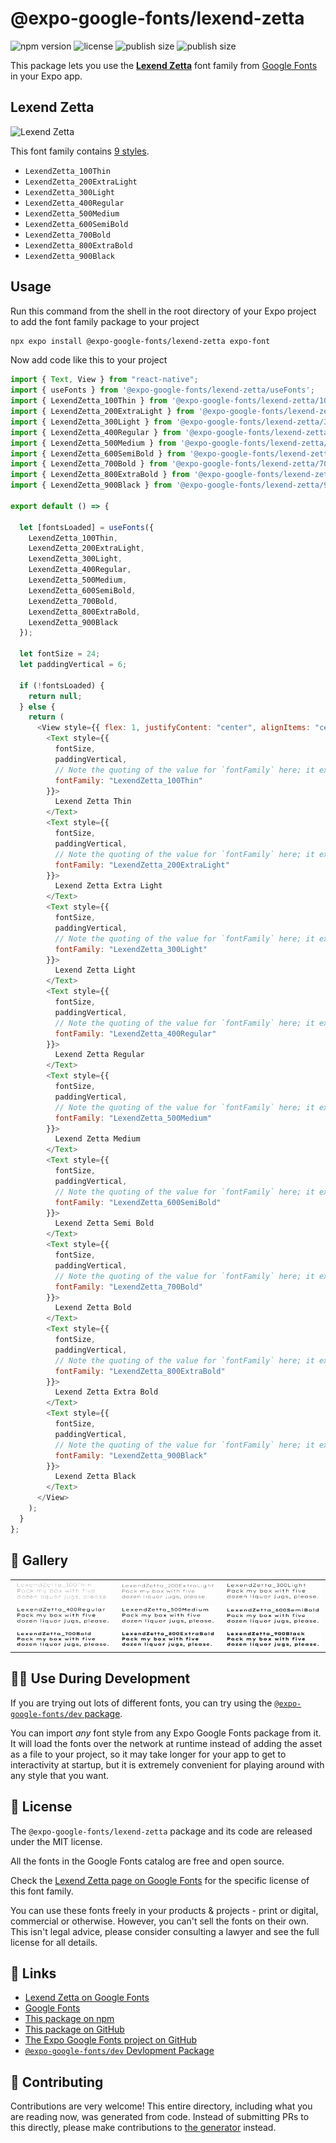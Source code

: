# @expo-google-fonts/lexend-zetta

![npm version](https://flat.badgen.net/npm/v/@expo-google-fonts/lexend-zetta)
![license](https://flat.badgen.net/github/license/expo/google-fonts)
![publish size](https://flat.badgen.net/packagephobia/install/@expo-google-fonts/lexend-zetta)
![publish size](https://flat.badgen.net/packagephobia/publish/@expo-google-fonts/lexend-zetta)

This package lets you use the [**Lexend Zetta**](https://fonts.google.com/specimen/Lexend+Zetta) font family from [Google Fonts](https://fonts.google.com/) in your Expo app.

## Lexend Zetta

![Lexend Zetta](./font-family.png)

This font family contains [9 styles](#-gallery).

- `LexendZetta_100Thin`
- `LexendZetta_200ExtraLight`
- `LexendZetta_300Light`
- `LexendZetta_400Regular`
- `LexendZetta_500Medium`
- `LexendZetta_600SemiBold`
- `LexendZetta_700Bold`
- `LexendZetta_800ExtraBold`
- `LexendZetta_900Black`

## Usage

Run this command from the shell in the root directory of your Expo project to add the font family package to your project

```sh
npx expo install @expo-google-fonts/lexend-zetta expo-font
```

Now add code like this to your project

```js
import { Text, View } from "react-native";
import { useFonts } from '@expo-google-fonts/lexend-zetta/useFonts';
import { LexendZetta_100Thin } from '@expo-google-fonts/lexend-zetta/100Thin';
import { LexendZetta_200ExtraLight } from '@expo-google-fonts/lexend-zetta/200ExtraLight';
import { LexendZetta_300Light } from '@expo-google-fonts/lexend-zetta/300Light';
import { LexendZetta_400Regular } from '@expo-google-fonts/lexend-zetta/400Regular';
import { LexendZetta_500Medium } from '@expo-google-fonts/lexend-zetta/500Medium';
import { LexendZetta_600SemiBold } from '@expo-google-fonts/lexend-zetta/600SemiBold';
import { LexendZetta_700Bold } from '@expo-google-fonts/lexend-zetta/700Bold';
import { LexendZetta_800ExtraBold } from '@expo-google-fonts/lexend-zetta/800ExtraBold';
import { LexendZetta_900Black } from '@expo-google-fonts/lexend-zetta/900Black';

export default () => {

  let [fontsLoaded] = useFonts({
    LexendZetta_100Thin, 
    LexendZetta_200ExtraLight, 
    LexendZetta_300Light, 
    LexendZetta_400Regular, 
    LexendZetta_500Medium, 
    LexendZetta_600SemiBold, 
    LexendZetta_700Bold, 
    LexendZetta_800ExtraBold, 
    LexendZetta_900Black
  });

  let fontSize = 24;
  let paddingVertical = 6;

  if (!fontsLoaded) {
    return null;
  } else {
    return (
      <View style={{ flex: 1, justifyContent: "center", alignItems: "center" }}>
        <Text style={{
          fontSize,
          paddingVertical,
          // Note the quoting of the value for `fontFamily` here; it expects a string!
          fontFamily: "LexendZetta_100Thin"
        }}>
          Lexend Zetta Thin
        </Text>
        <Text style={{
          fontSize,
          paddingVertical,
          // Note the quoting of the value for `fontFamily` here; it expects a string!
          fontFamily: "LexendZetta_200ExtraLight"
        }}>
          Lexend Zetta Extra Light
        </Text>
        <Text style={{
          fontSize,
          paddingVertical,
          // Note the quoting of the value for `fontFamily` here; it expects a string!
          fontFamily: "LexendZetta_300Light"
        }}>
          Lexend Zetta Light
        </Text>
        <Text style={{
          fontSize,
          paddingVertical,
          // Note the quoting of the value for `fontFamily` here; it expects a string!
          fontFamily: "LexendZetta_400Regular"
        }}>
          Lexend Zetta Regular
        </Text>
        <Text style={{
          fontSize,
          paddingVertical,
          // Note the quoting of the value for `fontFamily` here; it expects a string!
          fontFamily: "LexendZetta_500Medium"
        }}>
          Lexend Zetta Medium
        </Text>
        <Text style={{
          fontSize,
          paddingVertical,
          // Note the quoting of the value for `fontFamily` here; it expects a string!
          fontFamily: "LexendZetta_600SemiBold"
        }}>
          Lexend Zetta Semi Bold
        </Text>
        <Text style={{
          fontSize,
          paddingVertical,
          // Note the quoting of the value for `fontFamily` here; it expects a string!
          fontFamily: "LexendZetta_700Bold"
        }}>
          Lexend Zetta Bold
        </Text>
        <Text style={{
          fontSize,
          paddingVertical,
          // Note the quoting of the value for `fontFamily` here; it expects a string!
          fontFamily: "LexendZetta_800ExtraBold"
        }}>
          Lexend Zetta Extra Bold
        </Text>
        <Text style={{
          fontSize,
          paddingVertical,
          // Note the quoting of the value for `fontFamily` here; it expects a string!
          fontFamily: "LexendZetta_900Black"
        }}>
          Lexend Zetta Black
        </Text>
      </View>
    );
  }
};
```

## 🔡 Gallery


||||
|-|-|-|
|![LexendZetta_100Thin](./100Thin/LexendZetta_100Thin.ttf.png)|![LexendZetta_200ExtraLight](./200ExtraLight/LexendZetta_200ExtraLight.ttf.png)|![LexendZetta_300Light](./300Light/LexendZetta_300Light.ttf.png)||
|![LexendZetta_400Regular](./400Regular/LexendZetta_400Regular.ttf.png)|![LexendZetta_500Medium](./500Medium/LexendZetta_500Medium.ttf.png)|![LexendZetta_600SemiBold](./600SemiBold/LexendZetta_600SemiBold.ttf.png)||
|![LexendZetta_700Bold](./700Bold/LexendZetta_700Bold.ttf.png)|![LexendZetta_800ExtraBold](./800ExtraBold/LexendZetta_800ExtraBold.ttf.png)|![LexendZetta_900Black](./900Black/LexendZetta_900Black.ttf.png)||


## 👩‍💻 Use During Development

If you are trying out lots of different fonts, you can try using the [`@expo-google-fonts/dev` package](https://github.com/expo/google-fonts/tree/master/font-packages/dev#readme).

You can import _any_ font style from any Expo Google Fonts package from it. It will load the fonts over the network at runtime instead of adding the asset as a file to your project, so it may take longer for your app to get to interactivity at startup, but it is extremely convenient for playing around with any style that you want.


## 📖 License

The `@expo-google-fonts/lexend-zetta` package and its code are released under the MIT license.

All the fonts in the Google Fonts catalog are free and open source.

Check the [Lexend Zetta page on Google Fonts](https://fonts.google.com/specimen/Lexend+Zetta) for the specific license of this font family.

You can use these fonts freely in your products & projects - print or digital, commercial or otherwise. However, you can't sell the fonts on their own. This isn't legal advice, please consider consulting a lawyer and see the full license for all details.

## 🔗 Links

- [Lexend Zetta on Google Fonts](https://fonts.google.com/specimen/Lexend+Zetta)
- [Google Fonts](https://fonts.google.com/)
- [This package on npm](https://www.npmjs.com/package/@expo-google-fonts/lexend-zetta)
- [This package on GitHub](https://github.com/expo/google-fonts/tree/master/font-packages/lexend-zetta)
- [The Expo Google Fonts project on GitHub](https://github.com/expo/google-fonts)
- [`@expo-google-fonts/dev` Devlopment Package](https://github.com/expo/google-fonts/tree/master/font-packages/dev)

## 🤝 Contributing

Contributions are very welcome! This entire directory, including what you are reading now, was generated from code. Instead of submitting PRs to this directly, please make contributions to [the generator](https://github.com/expo/google-fonts/tree/master/packages/generator) instead.
